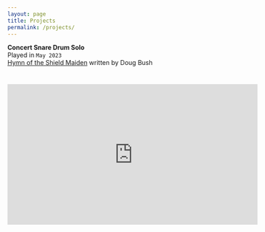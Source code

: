 ```yaml
---
layout: page
title: Projects
permalink: /projects/
---
```


**Concert Snare Drum Solo**    
Played in `May 2023`   
<u>Hymn of the Shield Maiden</u> written by Doug Bush


<div style="margin-top: 40px;"></div>

<iframe width="560" height="315" src="https://www.youtube.com/embed/5I8mfCGFXw4" frameborder="0" allowfullscreen></iframe>








